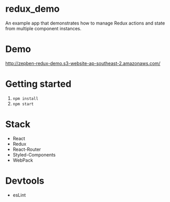 # redux_demo

An example app that demonstrates how to manage Redux actions and state from multiple component instances.

# Demo
http://zepben-redux-demo.s3-website-ap-southeast-2.amazonaws.com/

# Getting started
1. `npm install`
2. `npm start`

# Stack
- React
- Redux
- React-Router
- Styled-Components
- WebPack

# Devtools
- esLint